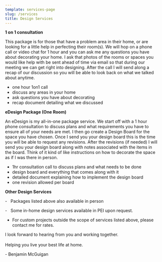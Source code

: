 ```yaml
---
template: services-page
slug: /services
title: Design Services
---
```

**1 on 1 consultation**

This package is for those that have a problem area in their home, or are looking for a little help in perfecting their room(s). We will hop on a phone call or video chat for 1 hour and you can ask me any questions you have about decorating your home. I ask that photos of the rooms or spaces you would like help with be sent ahead of time via email so that during our meeting we can get right into designing. After the call I will send along a recap of our discussion so you will be able to look back on what we talked about anytime.

* one hour 1on1 call
* discuss any areas in your home 
* ask questions you have about decorating
* recap document detailing what we discussed





**eDesign Package (One Room)**

An eDesign is my all-in-one package service. We start off with a 1 hour phone consultation to discuss plans and what requirements you have to ensure all of your needs are met. I then go create a Design Board for the space you have chosen. Once I send you your design board this is the time you will be able to request any revisions. After the revisions (if needed) I will send you your design board along with notes associated with the items in the board. Think of it kind of like instructions on how to decorate the space as if I was there in person.

* 1hr consultation call to discuss plans and what needs to be done
* design board and everything that comes along with it
* detailed document explaining how to implement the design board
* one revision allowed per board

 



**Other Design Services**

\-   Packages listed above also available in person

\-   Some in-home design services available in PEI upon request.

* For custom projects outside the scope of services listed above, please contact me for rates.





I look forward to hearing from you and working together.\
\
Helping you live your best life at home.

\- Benjamin McGuigan